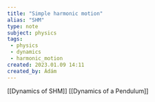 ```yaml
---
title: "Simple harmonic motion"
alias: "SHM"
type: note
subject: physics
tags:
 - physics
 - dynamics
 - harmonic_motion
created: 2023.01.09 14:11
created_by: Ádám
---
```

[[Dynamics of SHM]]
[[Dynamics of a Pendulum]]